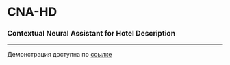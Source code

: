 # CNA-HD
### Contextual Neural Assistant for Hotel Description

---

Демонстрация доступна по [ссылке](194.67.84.81:5555/)